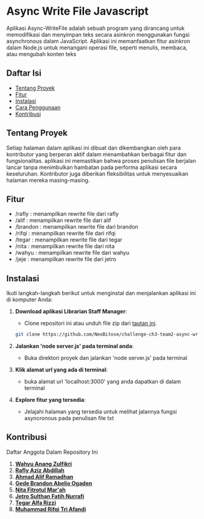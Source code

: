 # Async Write File Javascript

Aplikasi Async-WriteFile adalah sebuah program yang dirancang untuk memodifikasi dan menyimpan teks secara asinkron menggunakan fungsi asynchronous dalam JavaScript. Aplikasi ini memanfaatkan fitur asinkron dalam Node.js untuk menangani operasi file, seperti menulis, membaca, atau mengubah konten teks 

## Daftar Isi

- [Tentang Proyek](#tentang-proyek)
- [Fitur](#fitur)
- [Instalasi](#instalasi)
- [Cara Penggunaan](#cara-penggunaan)
- [Kontribusi](#kontribusi)

## Tentang Proyek

Setiap halaman dalam aplikasi ini dibuat dan dikembangkan oleh para kontributor yang berperan aktif dalam menambahkan berbagai fitur dan fungsionalitas. aplikasi ini memastikan bahwa proses penulisan file berjalan lancar tanpa menimbulkan hambatan pada performa aplikasi secara keseluruhan. Kontributor juga diberikan fleksibilitas untuk menyesuaikan halaman mereka masing-masing.

## Fitur

- /rafly : menampilkan rewrite file dari rafly
- /alif  : menampilkan rewrite file dari alif
- /brandon  : menampilkan rewrite file dari brandon
- /rifqi  : menampilkan rewrite file dari rifqi
- /tegar  : menampilkan rewrite file dari tegar
- /nita  : menampilkan rewrite file dari nita
- /wahyu  : menampilkan rewrite file dari wahyu
- /jeje  : menampilkan rewrite file dari jetro

## Instalasi

Ikuti langkah-langkah berikut untuk menginstal dan menjalankan aplikasi ini di komputer Anda:

1. **Download aplikasi Librarian Staff Manager**:
   - Clone repositori ini atau unduh file zip dari [tautan ini](https://github.com/NeoBitose/challenge-ch3-team2-async-writefile.git).
   ```bash
   git clone https://github.com/NeoBitose/challenge-ch3-team2-async-writefile.git
   ```
2. **Jalankan 'node server.js' pada terminal anda**:
   - Buka direktori proyek dan jalankan 'node server.js' pada terminal

3. **Klik alamat url yang ada di terminal**:
   - buka alamat url 'localhost:3000' yang anda dapatkan di dalam terminal
 
4. **Explore fitur yang tersedia**:
   - Jelajahi halaman yang tersedia untuk melihat jalannya fungsi asyncronous pada penulisan file txt

## Kontribusi

Daftar Anggota Dalam Repository Ini

1. **[Wahyu Anang Zulfikri](https://github.com/wahyuanang)**
2. **[Rafly Aziz Abdillah](https://github.com/raflytch)**
3. **[Ahmad Alif Ramadhan](https://github.com/neobitose)**
4. **[Gede Brandon Abelio Ogaden](https://github.com/OddDuckkk)**
5. **[Nita Fitrotul Mar'ah](https://github.com/Nitaa1904)**
6. **[Jetro Sulthan Fatih Nurrafi](https://github.com/JetroSulthan)**
7. **[Tegar Alfa Rizzi](https://github.com/TegarAlfaR)**
8. **[Muhammad Rifqi Tri Afandi](https://github.com/RifqiAfandi)**